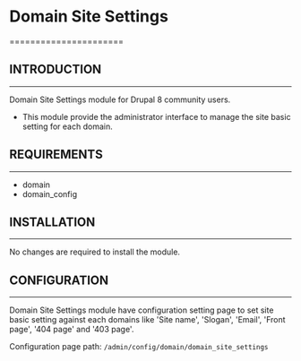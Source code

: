 # Domain Site Settings
======================

## INTRODUCTION
---------------
Domain Site Settings module for Drupal 8 community users.

* This module provide the administrator interface 
to manage the site basic setting for each domain.

## REQUIREMENTS
---------------
- domain
- domain_config

## INSTALLATION
---------------
No changes are required to install the module.

## CONFIGURATION
----------------
Domain Site Settings module have configuration setting page
to set site basic setting against each domains 
like 'Site name', 'Slogan', 'Email', 'Front page', '404 page' and '403 page'.

Configuration page path:
`/admin/config/domain/domain_site_settings`
